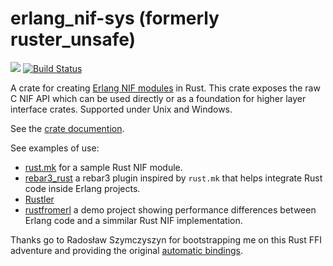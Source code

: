 # erlang_nif-sys (formerly ruster_unsafe)
[![](http://meritbadge.herokuapp.com/erlang_nif-sys)](https://crates.io/crates/erlang_nif-sys)
[![Build Status](https://travis-ci.org/goertzenator/erlang_nif-sys.svg?branch=master)](https://travis-ci.org/goertzenator/erlang_nif-sys)

A crate for creating [Erlang NIF modules](http://www.erlang.org/doc/man/erl_nif.html) in Rust.  This crate exposes the raw C NIF API which can be used directly or as a foundation for higher layer interface crates.  Supported under Unix and Windows.

See the [crate documention](http://goertzenator.github.io/erlang_nif-sys/erlang_nif_sys/index.html).

See examples of use:
 - [rust.mk](https://github.com/goertzenator/rust.mk) for a sample Rust NIF module.
 - [rebar3_rust](https://github.com/sdwolf/rebar3_rust) a rebar3 plugin inspired by `rust.mk` that helps integrate Rust code inside Erlang projects.
 - [Rustler](https://github.com/hansihe/Rustler)
 - [rustfromerl](https://github.com/sdwolf/rustfromerl) a demo project showing performance differences between Erlang code and a simmilar Rust NIF implementation.

Thanks go to Radosław Szymczyszyn for bootstrapping me on this Rust FFI adventure and providing the original [automatic bindings](https://github.com/lavrin/erlang-rust-nif/blob/master/rust_src/src/c.rs).

